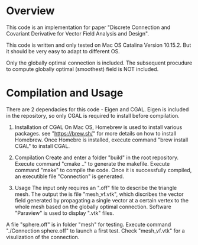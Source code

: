 # Overview

This code is an implementation for paper "Discrete Connection and Covariant Derivative for Vector Field Analysis and Design".

This code is written and only tested on Mac OS Catalina Version 10.15.2.
But it should be very easy to adapt to different OS.

Only the globally optimal connection is included.
The subsequent procudure to compute globally optimal (smoothest) field is NOT included.



# Compilation and Usage

There are 2 dependacies for this code - Eigen and CGAL.
Eigen is included in the repository, so only CGAL is required to install before compilation.

1. Installation of CGAL
On Mac OS, Homebrew is used to install various packages. see "https://brew.sh/" for more details on how to install Homebrew.
Once Homebre is installed, execute command "brew install CGAL" to install CGAL.

2. Compilation
Create and enter a folder "build" in the root repository.
Execute command "cmake .." to generate the makefile.
Execute command "make" to compile the code.
Once it is successfully compiled, an executible file "Connection" is generated.

3. Usage
The input only requires an ".off" file to describe the triangle mesh.
The output the is file "mesh_vf.vtk", which discribes the vector field generated by propagating a single vector at a certain vertex to the whole mesh based on the globally optimal connection.
Software "Paraview" is used to display ".vtk" files. 

A file "sphere.off" is in folder "mesh" for testing.
Execute command "./Connection sphere.off" to launch a first test.
Check "mesh_vf.vtk" for a visulization of the connection.
